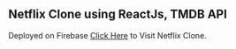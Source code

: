 ## Netflix Clone using ReactJs, TMDB API

Deployed on Firebase [Click Here](https://netflix-clone-webapp.web.app/) to Visit Netflix Clone.

